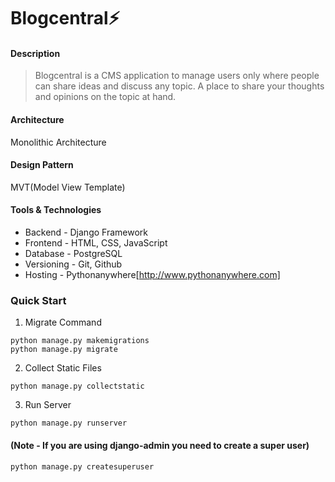 # Blogcentral⚡

#### Description

> Blogcentral is a CMS application to manage users only where people can share ideas and discuss any topic. A place to share your thoughts and opinions on the topic at hand.

#### Architecture
Monolithic Architecture

#### Design Pattern
MVT(Model View Template)

#### Tools & Technologies
- Backend - Django Framework
- Frontend - HTML, CSS, JavaScript
- Database - PostgreSQL
- Versioning - Git, Github
- Hosting - Pythonanywhere[http://www.pythonanywhere.com]

### Quick Start

1. Migrate Command
```
python manage.py makemigrations
python manage.py migrate
```

2. Collect Static Files
```
python manage.py collectstatic
```

3. Run Server
```
python manage.py runserver
```
#### (Note - If you are using django-admin you need to create a super user)
```
python manage.py createsuperuser
```